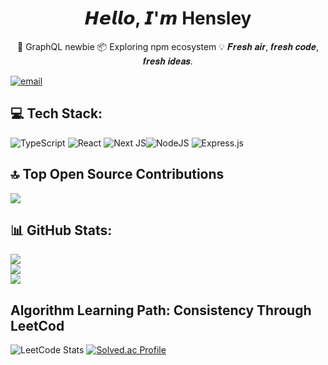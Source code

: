 <h1 align="center"> 𝙃𝙚𝙡𝙡𝙤, 𝙄'𝙢 Hensley</h1>  
<p align="center">
🔗 GraphQL newbie
📦 Exploring npm ecosystem
💡 𝑭𝒓𝒆𝒔𝒉 𝒂𝒊𝒓, 𝒇𝒓𝒆𝒔𝒉 𝒄𝒐𝒅𝒆, 𝒇𝒓𝒆𝒔𝒉 𝒊𝒅𝒆𝒂𝒔.
<br/>
</p>

[![email](https://img.shields.io/badge/Email-D14836?logo=gmail&logoColor=white)](mailto:hyunsujoo0609@gmail.com) 


## 💻 Tech Stack:
 ![TypeScript](https://img.shields.io/badge/typescript-%23007ACC.svg?style=for-the-badge&logo=typescript&logoColor=white) ![React](https://img.shields.io/badge/react-%2320232a.svg?style=for-the-badge&logo=react&logoColor=%2361DAFB) ![Next JS](https://img.shields.io/badge/Next-black?style=for-the-badge&logo=next.js&logoColor=white)![NodeJS](https://img.shields.io/badge/node.js-6DA55F?style=for-the-badge&logo=node.js&logoColor=white)
 ![Express.js](https://img.shields.io/badge/express.js-%23404d59.svg?style=for-the-badge&logo=express&logoColor=%2361DAFB)


## 🔝 Top Open Source Contributions
![](https://github-contributor-stats.vercel.app/api?username=sooster910&limit=5&theme=gruvbox&combine_all_yearly_contributions=true)

## 📊 GitHub Stats:
![](https://github-readme-stats.vercel.app/api?username=sooster910&theme=gruvbox&hide_border=true&include_all_commits=false&count_private=false)<br/>
![](https://nirzak-streak-stats.vercel.app/?user=sooster910&theme=gruvbox&hide_border=true)<br/>
![](https://github-readme-stats.vercel.app/api/top-langs/?username=sooster910&theme=gruvbox&hide_border=true&include_all_commits=false&count_private=false&layout=compact)


## Algorithm Learning Path: Consistency Through LeetCod

![LeetCode Stats](https://leetcard.jacoblin.cool/suya9880?theme=nord&font=Cantarell&ext=heatmap) [![Solved.ac Profile](http://mazassumnida.wtf/api/v2/generate_badge?boj=algo_sue)](https://solved.ac/백준아이디/)

